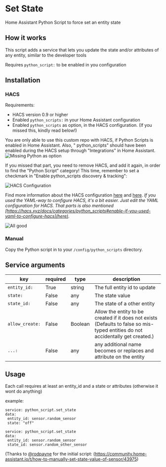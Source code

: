 # Set State

Home Assistant Python Script to force set an entity state

## How it works

This script adds a service that lets you update the state and/or attributes of any entity, similar to the developer
tools

Requires `python_script:` to be enabled in you configuration

## Installation

### HACS

Requirements:

- HACS version 0.9 or higher
- Enabled `python_scripts:` in your Home Assistant configuration
- Enabled `python_scripts` as option, in the HACS configuration. (If you missed this, kindly read below!)

You are only able to use this custom repo with HACS, if Python Scripts is enabled in Home Assistant. Also, "
python_scripts" should have been enabled during the HACS setup through "Integrations" in Home Assistant.
![Missing Python as option](https://i.imgur.com/IGA4LVz.png)

If you missed that part, you need to remove HACS, and add it again, in order to find the "Python Script" category! This
time, remember to set a checkmark in "Enable python_scripts discovery & tracking":

![HACS Configuration](https://i.imgur.com/bjDUwDz.png)

Find more information about the HACS
configuration [here](https://hacs.xyz/docs/configuration/basic#changing-the-configuration)
and [here](https://hacs.xyz/docs/categories/python_scripts). _If you used the YAML-way to configure HACS, it's a bit
easier. Just edit the YAML configuration for HACS. That parts is also
mentioned [https://hacs.xyz/docs/categories/python_scripts#enable-if-you-used-yaml-to-configure-hacs](here)._

![All good](https://i.imgur.com/odPV98j.png)

### Manual ###

Copy the Python script in to your `/config/python_scripts` directory.

## Service arguments

| key             | required | type    | description                                                                                                                                                           |
|-----------------|----------|---------|-----------------------------------------------------------------------------------------------------------------------------------------------------------------------|
| `entity_id:`    | True     | string  | The full entity id to update                                                                                                                                          |
| `state:`        | False    | any     | The state value                                                                                                                                                       |
| `state_id:`     | False    | any     | The state of a other entity                                                                                                                                           |
| `allow_create:` | False    | Boolean | Allow the entity to be created if it does not exists (Defaults to false so mis-typed entities do not                                       accidentally get created.) |
| `...:`          | False    | any     | any additional name becomes or replaces and attribute on the entity                                                                                                   |

## Usage

Each call requires at least an entity_id and a state or attributes (otherwise it wont do anything)

example:

```
service: python_script.set_state
data:
 entity_id: sensor.random_sensor
 state: "off"
 
service: python_script.set_state
data:
 entity_id: sensor.random_sensor
 state_id: sensor.random_other_sensor
```

(Thanks to [@rodpayne](https://community.home-assistant.io/u/rodpayne) for the initial script:
(https://community.home-assistant.io/t/how-to-manually-set-state-value-of-sensor/43975)
